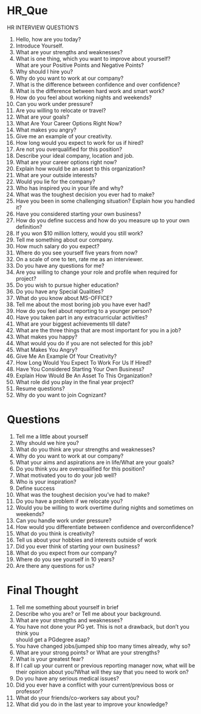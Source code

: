 # HR_Que
HR INTERVIEW QUESTION’S <br>
1. Hello, how are you today?  <br>
2. Introduce Yourself.  <br>
3. What are your strengths and weaknesses?  <br>
4. What is one thing, which you want to improve about yourself? <br>
What are your Positive Points and Negative Points?  <br>
5. Why should I hire you? <br>
6. Why do you want to work at our company?  <br>
7. What is the difference between confidence and over confidence?  <br>
8. What is the difference between hard work and smart work?  <br>
9. How do you feel about working nights and weekends?  <br>
10. Can you work under pressure?  <br>
11. Are you willing to relocate or travel? <br>
12. What are your goals?  <br>
13. What Are Your Career Options Right Now?  <br>
14. What makes you angry?  <br>
15. Give me an example of your creativity.  <br>
16. How long would you expect to work for us if hired?  <br>
17. Are not you overqualified for this position?  <br>
18. Describe your ideal company, location and job.  <br>
19. What are your career options right now?  <br>
20. Explain how would be an asset to this organization?  <br>
21. What are your outside interests?  <br>
22. Would you lie for the company?  <br>
23. Who has inspired you in your life and why?  <br>
24. What was the toughest decision you ever had to make?  <br>
25. Have you been in some challenging situation? Explain how you handled it?  <br>
26. Have you considered starting your own business?  <br>
27. How do you define success and how do you measure up to your own definition?  <br>
28. If you won $10 million lottery, would you still work?  <br>
29. Tell me something about our company.  <br>
30. How much salary do you expect?  <br>
31. Where do you see yourself five years from now?  <br>
32. On a scale of one to ten, rate me as an interviewer.  <br>
33. Do you have any questions for me?  <br>
34. Are you willing to change your role and profile when required for project?  <br>
35. Do you wish to pursue higher education?  <br>
36. Do you have any Special Qualities?  <br>
37. What do you know about MS-OFFICE?  <br>
38. Tell me about the most boring job you have ever had?  <br>
39. How do you feel about reporting to a younger person?  <br>
40. Have you taken part in any extracurricular activities?  <br>
41. What are your biggest achievements till date?  <br>
42. What are the three things that are most important for you in a job?  <br>
43. What makes you happy?  <br>
44. What would you do if you are not selected for this job?  <br>
45. What Makes You Angry?  <br>
46. Give Me An Example Of Your Creativity?  <br>
47. How Long Would You Expect To Work For Us If Hired?  <br>
48. Have You Considered Starting Your Own Business?  <br>
49. Explain How Would Be An Asset To This Organization?  <br>
50. What role did you play in the final year project?  <br>
51. Resume questions?  <br>
52. Why do you want to join Cognizant?  <br>
# Questions
1. Tell me a little about yourself  <br>
2. Why should we hire you?  <br>
3. What do you think are your strengths and weaknesses?  <br>
4. Why do you want to work at our company?  <br>
5. What your aims and aspirations are in life/What are your goals?  <br>
6. Do you think you are overqualified for this position?  <br>
7. What motivated you to do your job well?  <br>
8. Who is your inspiration?  <br>
9. Define success  <br>
10. What was the toughest decision you’ve had to make?  <br>
11. Do you have a problem if we relocate you?  <br>
12. Would you be willing to work overtime during nights and sometimes on weekends?  <br>
13. Can you handle work under pressure?  <br>
14. How would you differentiate between confidence and overconfidence?  <br>
15. What do you think is creativity?    <br>
16. Tell us about your hobbies and interests outside of work  <br>
17. Did you ever think of starting your own business?  <br>
18. What do you expect from our company?   <br>
19. Where do you see yourself in 10 years?   <br>
20. Are there any questions for us?  <br>
# Final Thought  <br>
1. Tell me something about yourself in brief  <br>
2. Describe who you are? or Tell me about your background.  <br>
3. What are your strengths and weaknesses?   <br>
4. You have not done your PG yet. This is not a drawback, but don’t you think you  
should get a PGdegree asap?  <br>
5. You have changed jobs/jumped ship too many times already, why so?  <br>
6. What are your strong points? or What are your strengths?   <br>
7. What is your greatest fear?   <br>
8. If I call up your current or previous reporting manager now, what will be their opinion
about you?What will they say that you need to work on?  <br>
9. Do you have any serious medical issues?  <br>
10. Did you ever have a conflict with your current/previous boss or professor?  <br>
11. What do your friends/co-workers say about you?  <br>
12. What did you do in the last year to improve your knowledge?  
